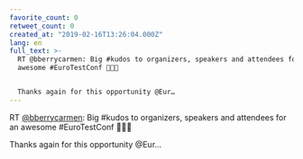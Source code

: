 ```yaml
---
favorite_count: 0
retweet_count: 0
created_at: "2019-02-16T13:26:04.000Z"
lang: en
full_text: >-
  RT @bberrycarmen: Big #kudos to organizers, speakers and attendees for an
  awesome #EuroTestConf 👏👏👏


  Thanks again for this opportunity @Eur…
---
```


RT [@bberrycarmen](https://twitter.com/bberrycarmen): Big #kudos to organizers,
speakers and attendees for an awesome #EuroTestConf 👏👏👏

Thanks again for this opportunity @Eur…
